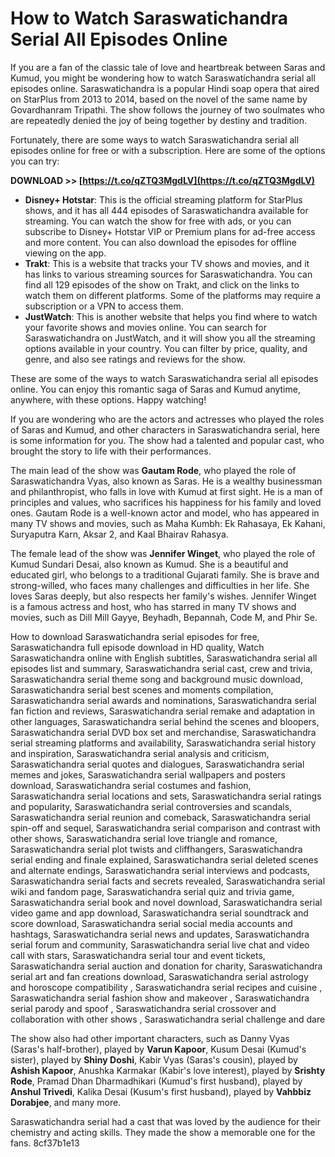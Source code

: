 
 
# How to Watch Saraswatichandra Serial All Episodes Online
 
If you are a fan of the classic tale of love and heartbreak between Saras and Kumud, you might be wondering how to watch Saraswatichandra serial all episodes online. Saraswatichandra is a popular Hindi soap opera that aired on StarPlus from 2013 to 2014, based on the novel of the same name by Govardhanram Tripathi. The show follows the journey of two soulmates who are repeatedly denied the joy of being together by destiny and tradition.
 
Fortunately, there are some ways to watch Saraswatichandra serial all episodes online for free or with a subscription. Here are some of the options you can try:
 
**DOWNLOAD >> [https://t.co/qZTQ3MgdLV](https://t.co/qZTQ3MgdLV)**


 
- **Disney+ Hotstar**: This is the official streaming platform for StarPlus shows, and it has all 444 episodes of Saraswatichandra available for streaming. You can watch the show for free with ads, or you can subscribe to Disney+ Hotstar VIP or Premium plans for ad-free access and more content. You can also download the episodes for offline viewing on the app.
- **Trakt**: This is a website that tracks your TV shows and movies, and it has links to various streaming sources for Saraswatichandra. You can find all 129 episodes of the show on Trakt, and click on the links to watch them on different platforms. Some of the platforms may require a subscription or a VPN to access them.
- **JustWatch**: This is another website that helps you find where to watch your favorite shows and movies online. You can search for Saraswatichandra on JustWatch, and it will show you all the streaming options available in your country. You can filter by price, quality, and genre, and also see ratings and reviews for the show.

These are some of the ways to watch Saraswatichandra serial all episodes online. You can enjoy this romantic saga of Saras and Kumud anytime, anywhere, with these options. Happy watching!
  
If you are wondering who are the actors and actresses who played the roles of Saras and Kumud, and other characters in Saraswatichandra serial, here is some information for you. The show had a talented and popular cast, who brought the story to life with their performances.
 
The main lead of the show was **Gautam Rode**, who played the role of Saraswatichandra Vyas, also known as Saras. He is a wealthy businessman and philanthropist, who falls in love with Kumud at first sight. He is a man of principles and values, who sacrifices his happiness for his family and loved ones. Gautam Rode is a well-known actor and model, who has appeared in many TV shows and movies, such as Maha Kumbh: Ek Rahasaya, Ek Kahani, Suryaputra Karn, Aksar 2, and Kaal Bhairav Rahasya.
 
The female lead of the show was **Jennifer Winget**, who played the role of Kumud Sundari Desai, also known as Kumud. She is a beautiful and educated girl, who belongs to a traditional Gujarati family. She is brave and strong-willed, who faces many challenges and difficulties in her life. She loves Saras deeply, but also respects her family's wishes. Jennifer Winget is a famous actress and host, who has starred in many TV shows and movies, such as Dill Mill Gayye, Beyhadh, Bepannah, Code M, and Phir Se.
 
How to download Saraswatichandra serial episodes for free,  Saraswatichandra full episode download in HD quality,  Watch Saraswatichandra online with English subtitles,  Saraswatichandra serial all episodes list and summary,  Saraswatichandra serial cast, crew and trivia,  Saraswatichandra serial theme song and background music download,  Saraswatichandra serial best scenes and moments compilation,  Saraswatichandra serial awards and nominations,  Saraswatichandra serial fan fiction and reviews,  Saraswatichandra serial remake and adaptation in other languages,  Saraswatichandra serial behind the scenes and bloopers,  Saraswatichandra serial DVD box set and merchandise,  Saraswatichandra serial streaming platforms and availability,  Saraswatichandra serial history and inspiration,  Saraswatichandra serial analysis and criticism,  Saraswatichandra serial quotes and dialogues,  Saraswatichandra serial memes and jokes,  Saraswatichandra serial wallpapers and posters download,  Saraswatichandra serial costumes and fashion,  Saraswatichandra serial locations and sets,  Saraswatichandra serial ratings and popularity,  Saraswatichandra serial controversies and scandals,  Saraswatichandra serial reunion and comeback,  Saraswatichandra serial spin-off and sequel,  Saraswatichandra serial comparison and contrast with other shows,  Saraswatichandra serial love triangle and romance,  Saraswatichandra serial plot twists and cliffhangers,  Saraswatichandra serial ending and finale explained,  Saraswatichandra serial deleted scenes and alternate endings,  Saraswatichandra serial interviews and podcasts,  Saraswatichandra serial facts and secrets revealed,  Saraswatichandra serial wiki and fandom page,  Saraswatichandra serial quiz and trivia game,  Saraswatichandra serial book and novel download,  Saraswatichandra serial video game and app download,  Saraswatichandra serial soundtrack and score download,  Saraswatichandra serial social media accounts and hashtags,  Saraswatichandra serial news and updates,  Saraswatichandra serial forum and community,  Saraswatichandra serial live chat and video call with stars,  Saraswatichandra serial tour and event tickets,  Saraswatichandra serial auction and donation for charity,  Saraswatichandra serial art and fan creations download,  Saraswatichandra serial astrology and horoscope compatibility ,  Saraswatichandra serial recipes and cuisine ,  Saraswatichandra serial fashion show and makeover ,  Saraswatichandra serial parody and spoof ,  Saraswatichandra serial crossover and collaboration with other shows ,  Saraswatichandra serial challenge and dare
 
The show also had other important characters, such as Danny Vyas (Saras's half-brother), played by **Varun Kapoor**, Kusum Desai (Kumud's sister), played by **Shiny Doshi**, Kabir Vyas (Saras's cousin), played by **Ashish Kapoor**, Anushka Karmakar (Kabir's love interest), played by **Srishty Rode**, Pramad Dhan Dharmadhikari (Kumud's first husband), played by **Anshul Trivedi**, Kalika Desai (Kusum's first husband), played by **Vahbbiz Dorabjee**, and many more.
 
Saraswatichandra serial had a cast that was loved by the audience for their chemistry and acting skills. They made the show a memorable one for the fans.
 8cf37b1e13
 

